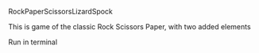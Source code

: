 RockPaperScissorsLizardSpock

This is game of the classic Rock Scissors Paper, with two added elements

Run in terminal


